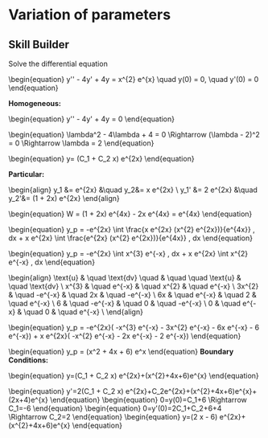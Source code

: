# Variation of parameters
## Skill Builder 

Solve the differential equation

\begin{equation}
y'' - 4y' + 4y = x^{2} e^{x}  \quad y(0) = 0, \quad y'(0) = 0
\end{equation}

**Homogeneous:**

\begin{equation}
y'' - 4y' + 4y = 0
\end{equation}

\begin{equation}
\lambda^2 - 4\lambda + 4 = 0 \Rightarrow (\lambda - 2)^2 = 0 \Rightarrow \lambda = 2
\end{equation}

\begin{equation}
y= (C_1 + C_2 x) e^{2x}
\end{equation}

**Particular:**

\begin{align}
y_1   &= e^{2x}          &\quad y_2&= x e^{2x} \\
y_1'  &= 2 e^{2x}        &\quad y_2'&= (1 + 2x) e^{2x}
\end{align}

\begin{equation}
W = (1 + 2x) e^{4x} - 2x e^{4x} = e^{4x}
\end{equation}

\begin{equation}
y_p = -e^{2x} \int \frac{x e^{2x} (x^{2} e^{2x})}{e^{4x}} \, dx + x e^{2x} \int \frac{e^{2x} (x^{2} e^{2x})}{e^{4x}} \, dx
\end{equation}

\begin{equation}
y_p = -e^{2x} \int x^{3} e^{-x} \, dx + x e^{2x} \int x^{2} e^{-x} \, dx
\end{equation}

\begin{align}
\text{u} & \quad \text{dv} \quad & \quad \quad \text{u} & \quad \text{dv} \\
x^{3}   & \quad e^{-x}  & \quad x^{2} & \quad e^{-x} \\
3x^{2}  & \quad -e^{-x} & \quad 2x    & \quad -e^{-x} \\
6x      & \quad e^{-x}  & \quad 2     & \quad e^{-x} \\
6       & \quad -e^{-x} & \quad 0     & \quad -e^{-x} \\
0       & \quad e^{-x}  & \quad 0     & \quad e^{-x} \\
\end{align}

\begin{equation}
y_p = -e^{2x}( -x^{3} e^{-x} - 3x^{2} e^{-x} - 6x e^{-x} - 6 e^{-x}) + x e^{2x}( -x^{2} e^{-x} - 2x e^{-x} - 2 e^{-x})
\end{equation}

\begin{equation}
y_p = (x^2 + 4x + 6) e^x
\end{equation}
**Boundary Conditions:**

\begin{equation}
y=(C_1 + C_2 x) e^{2x}+(x^{2}+4x+6)e^{x}
\end{equation}

\begin{equation}
y'=2(C_1 + C_2 x) e^{2x}+C_2e^{2x}+(x^{2}+4x+6)e^{x}+(2x+4)e^{x}
\end{equation}
\begin{equation}
0=y(0)=C_1+6 \Rightarrow C_1=-6
\end{equation}
\begin{equation}
0=y'(0)=2C_1+C_2+6+4 \Rightarrow C_2=2
\end{equation}
\begin{equation}
y=(2 x - 6) e^{2x}+(x^{2}+4x+6)e^{x}
\end{equation}
```